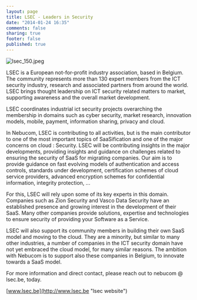 ```yaml
---
layout: page
title: LSEC - Leaders in Security 
date: "2014-01-24 16:35"
comments: false
sharing: true
footer: false
published: true
---
```

![lsec_150.jpeg](/images/partners/lsec_150.jpeg)

LSEC is a European not-for-profit industry association, based in Belgium.
The community represents more than 130 expert members from the ICT security industry, research and associated partners from around the world. LSEC brings thought leadership on ICT security related matters to market, supporting awareness and the overall market development.
 
LSEC coordinates industrial ict security projects overarching the membership in domains such as cyber security, market research, innovation models, mobile, payment, information sharing, privacy and cloud.
 
In Nebucom, LSEC is contributing to all activities, but is the main contributor to one of the most important topics of SaaSification and one of the major concerns on cloud : Security. LSEC will be contributing insights in the major developments, providing insights and guidance on challenges related to ensuring the security of SaaS for migrating companies. Our aim is to provide guidance on fast evolving models of authentication and access controls, standards under development, certification schemes of cloud service providers, advanced encryption schemes for confidential information, integrity protection, ...

For this, LSEC will rely upon some of its key experts in this domain. Companies such as Zion Security and Vasco Data Security have an established presence and growing interest in the development of their SaaS. Many other companies provide solutions, expertise and technologies to ensure security of providing your Software as a Service.
 
LSEC will also support its community members in building their own SaaS model and moving to the cloud. They are a minority, but similar to many other industries, a number of companies in the ICT security domain have not yet embraced the cloud model, for many similar reasons. The ambition with Nebucom is to support also these companies in Belgium, to innovate towards a SaaS model.
 
For more information and direct contact, please reach out to nebucom @ lsec.be, today.

[www.lsec.be](http://www.lsec.be "lsec website")